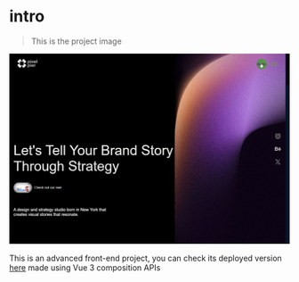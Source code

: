 # intro

> This is the project image

![project image](https://raw.githubusercontent.com/Bader-Idris/guru-agency-duplication-site/refs/heads/bader/brave_703HxjzGmt.png)

This is an advanced front-end project, you can check its deployed version [here](https://beautiful-web-application.netlify.app/) made using Vue 3 composition APIs
